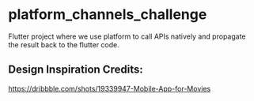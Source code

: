# platform_channels_challenge

Flutter project where we use platform to call APIs natively and propagate the result back to the flutter code.

##  Design Inspiration Credits:
https://dribbble.com/shots/19339947-Mobile-App-for-Movies
